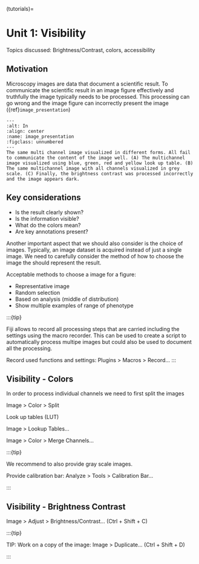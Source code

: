(tutorials)=
# Unit 1: Visibility

Topics discussed: Brightness/Contrast, colors, accessibility

## Motivation

Microscopy images are data that document a scientific result. To communicate the scientific result in an image figure effectively and truthfully the image typically needs to be processed. This processing can go wrong and the image figure can incorrectly present the image ({ref}`image_presentation`)

```{figure} /tutorials/unit-1_resources/Figure1.png
---
:alt: In
:align: center
:name: image_presentation
:figclass: unnumbered
---
The same multi channel image visualized in different forms. All fail to communicate the content of the image well. (A) The multichannel image visualized using blue, green, red and yellow look up table. (B) The same multichannel image with all channels visualized in grey scale. (C) Finally, the brightness contrast was processed incorrectly and the image appears dark. 
```
## Key considerations

- Is the result clearly shown?
- Is the information visible?
- What do the colors mean?
- Are key annotations present?

Another important aspect that we should also consider is the choice of images. Typically, an image dataset is acquired instead of just a single image. We need to carefully consider the method of how to choose the image the should represent the result. 

Acceptable methods to choose a image for a figure:
- Representative image
- Random selection
- Based on analysis (middle of distribution)
- Show multiple examples of range of phenotype


:::{tip}

Fiji allows to record all processing steps that are carried including the settings using the macro recorder. This can be used to create a script to automatically process multipe images but could also be used to document all the processing. 

Record used functions and settings: Plugins > Macros > Record...
:::

## Visibility - Colors

In order to process individual channels we need to first split the images

Image > Color > Split

Look up tables (LUT)

Image > Lookup Tables...

Image > Color > Merge Channels...


:::{tip}

<!---
>>> Tip box: Discuss color choices
-->

We recommend to also provide gray scale images.

Provide calibration bar: Analyze > Tools > Calibration Bar…

:::

## Visibility - Brightness Contrast

Image > Adjust > Brightness/Contrast... (Ctrl + Shift + C)

:::{tip}

TIP: Work on a copy of the image: Image > Duplicate... (Ctrl + Shift + D)

:::


<!---
:::{tip}

Tip box: intensity sampling: how to interpret a Histogram.

Check intensity sampling: Analyze > Histogram... (Ctrl + H)
:::
-->

